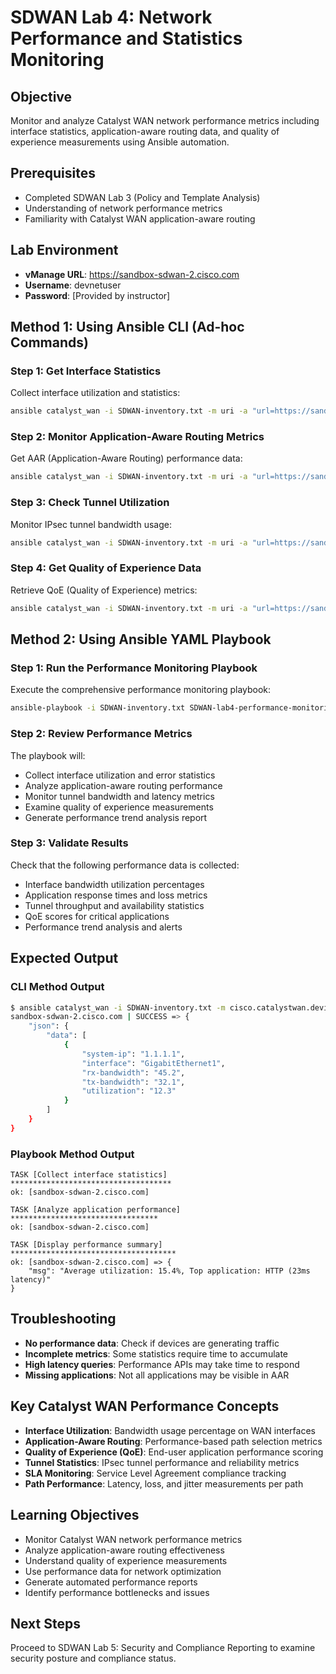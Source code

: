 # SDWAN Lab 4: Network Performance and Statistics Monitoring

## Objective
Monitor and analyze Catalyst WAN network performance metrics including interface statistics, application-aware routing data, and quality of experience measurements using Ansible automation.

## Prerequisites
- Completed SDWAN Lab 3 (Policy and Template Analysis)
- Understanding of network performance metrics
- Familiarity with Catalyst WAN application-aware routing

## Lab Environment
- **vManage URL**: https://sandbox-sdwan-2.cisco.com
- **Username**: devnetuser
- **Password**: [Provided by instructor]

## Method 1: Using Ansible CLI (Ad-hoc Commands)

### Step 1: Get Interface Statistics
Collect interface utilization and statistics:
```bash
ansible catalyst_wan -i SDWAN-inventory.txt -m uri -a "url=https://sandbox-sdwan-2.cisco.com/dataservice/device/interface/stats method=GET validate_certs=false"
```

### Step 2: Monitor Application-Aware Routing Metrics
Get AAR (Application-Aware Routing) performance data:
```bash
ansible catalyst_wan -i SDWAN-inventory.txt -m uri -a "url=https://sandbox-sdwan-2.cisco.com/dataservice/device/app-route/statistics method=GET validate_certs=false"
```

### Step 3: Check Tunnel Utilization
Monitor IPsec tunnel bandwidth usage:
```bash
ansible catalyst_wan -i SDWAN-inventory.txt -m uri -a "url=https://sandbox-sdwan-2.cisco.com/dataservice/device/tunnel/interface method=GET validate_certs=false"
```

### Step 4: Get Quality of Experience Data
Retrieve QoE (Quality of Experience) metrics:
```bash
ansible catalyst_wan -i SDWAN-inventory.txt -m uri -a "url=https://sandbox-sdwan-2.cisco.com/dataservice/device/app-route/stats method=GET validate_certs=false"
```

## Method 2: Using Ansible YAML Playbook

### Step 1: Run the Performance Monitoring Playbook
Execute the comprehensive performance monitoring playbook:
```bash
ansible-playbook -i SDWAN-inventory.txt SDWAN-lab4-performance-monitoring.yml
```

### Step 2: Review Performance Metrics
The playbook will:
- Collect interface utilization and error statistics
- Analyze application-aware routing performance
- Monitor tunnel bandwidth and latency metrics
- Examine quality of experience measurements
- Generate performance trend analysis report

### Step 3: Validate Results
Check that the following performance data is collected:
- Interface bandwidth utilization percentages
- Application response times and loss metrics
- Tunnel throughput and availability statistics
- QoE scores for critical applications
- Performance trend analysis and alerts

## Expected Output

### CLI Method Output
```bash
$ ansible catalyst_wan -i SDWAN-inventory.txt -m cisco.catalystwan.devices_info -a '{"manager_authentication": {"url": "https://sandbox-sdwan-2.cisco.com", "username": "devnetuser", "password": "[password]"}}'
sandbox-sdwan-2.cisco.com | SUCCESS => {
    "json": {
        "data": [
            {
                "system-ip": "1.1.1.1",
                "interface": "GigabitEthernet1",
                "rx-bandwidth": "45.2",
                "tx-bandwidth": "32.1",
                "utilization": "12.3"
            }
        ]
    }
}
```

### Playbook Method Output
```
TASK [Collect interface statistics] ************************************
ok: [sandbox-sdwan-2.cisco.com]

TASK [Analyze application performance] *********************************
ok: [sandbox-sdwan-2.cisco.com]

TASK [Display performance summary] *************************************
ok: [sandbox-sdwan-2.cisco.com] => {
    "msg": "Average utilization: 15.4%, Top application: HTTP (23ms latency)"
}
```

## Troubleshooting
- **No performance data**: Check if devices are generating traffic
- **Incomplete metrics**: Some statistics require time to accumulate
- **High latency queries**: Performance APIs may take time to respond
- **Missing applications**: Not all applications may be visible in AAR

## Key Catalyst WAN Performance Concepts
- **Interface Utilization**: Bandwidth usage percentage on WAN interfaces
- **Application-Aware Routing**: Performance-based path selection metrics
- **Quality of Experience (QoE)**: End-user application performance scoring
- **Tunnel Statistics**: IPsec tunnel performance and reliability metrics
- **SLA Monitoring**: Service Level Agreement compliance tracking
- **Path Performance**: Latency, loss, and jitter measurements per path

## Learning Objectives
- Monitor Catalyst WAN network performance metrics
- Analyze application-aware routing effectiveness
- Understand quality of experience measurements
- Use performance data for network optimization
- Generate automated performance reports
- Identify performance bottlenecks and issues

## Next Steps
Proceed to SDWAN Lab 5: Security and Compliance Reporting to examine security posture and compliance status.